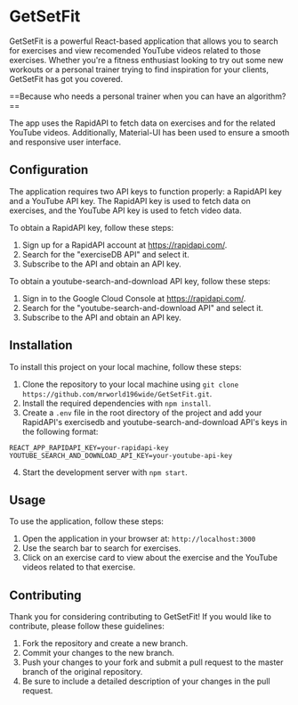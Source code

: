 # GetSetFit

GetSetFit is a powerful React-based application that allows you to search for exercises and view recomended YouTube videos related to those exercises. Whether you're a fitness enthusiast looking to try out some new workouts or a personal trainer trying to find inspiration for your clients, GetSetFit has got you covered.

==Because who needs a personal trainer when you can have an algorithm?==

The app uses the RapidAPI to fetch data on exercises and for the related YouTube videos. Additionally, Material-UI has been used to ensure a smooth and responsive user interface.


## Configuration

The application requires two API keys to function properly: a RapidAPI key and a YouTube API key. The RapidAPI key is used to fetch data on exercises, and the YouTube API key is used to fetch video data.

To obtain a RapidAPI key, follow these steps:

1. Sign up for a RapidAPI account at https://rapidapi.com/.
2. Search for the "exerciseDB API" and select it.
3. Subscribe to the API and obtain an API key.

To obtain a youtube-search-and-download API key, follow these steps:

1. Sign in to the Google Cloud Console at https://rapidapi.com/.
2. Search for the "youtube-search-and-download API" and select it.
3. Subscribe to the API and obtain an API key.


## Installation

To install this project on your local machine, follow these steps:

1. Clone the repository to your local machine using `git clone https://github.com/mrworld196wide/GetSetFit.git`.
2. Install the required dependencies with `npm install`.
3. Create a `.env` file in the root directory of the project and add your RapidAPI's exercisedb and youtube-search-and-download API's keys in the following format:
```
REACT_APP_RAPIDAPI_KEY=your-rapidapi-key
YOUTUBE_SEARCH_AND_DOWNLOAD_API_KEY=your-youtube-api-key
```
4. Start the development server with `npm start`.


## Usage

To use the application, follow these steps:

1. Open the application in your browser at: `http://localhost:3000`
2. Use the search bar to search for exercises.
3. Click on an exercise card to view about the exercise and the YouTube videos related to that exercise.

## Contributing

Thank you for considering contributing to GetSetFit! If you would like to contribute, please follow these guidelines:

1. Fork the repository and create a new branch.
2. Commit your changes to the new branch.
3. Push your changes to your fork and submit a pull request to the master branch of the original repository.
4. Be sure to include a detailed description of your changes in the pull request.



